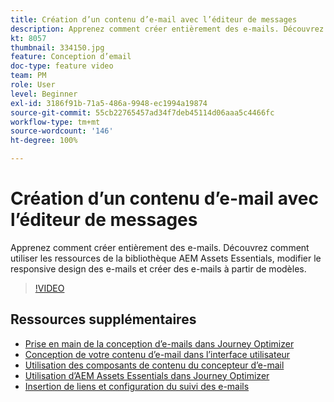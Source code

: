 ```yaml
---
title: Création d’un contenu d’e-mail avec l’éditeur de messages
description: Apprenez comment créer entièrement des e-mails. Découvrez comment utiliser les ressources de la bibliothèque AEM Assets Essentials, modifier le responsive design des e-mails et créer des e-mails à partir de modèles.
kt: 8057
thumbnail: 334150.jpg
feature: Conception d’email
doc-type: feature video
team: PM
role: User
level: Beginner
exl-id: 3186f91b-71a5-486a-9948-ec1994a19874
source-git-commit: 55cb22765457ad34f7deb45114d06aaa5c4466fc
workflow-type: tm+mt
source-wordcount: '146'
ht-degree: 100%

---
```


# Création d’un contenu d’e-mail avec l’éditeur de messages

Apprenez comment créer entièrement des e-mails. Découvrez comment utiliser les ressources de la bibliothèque AEM Assets Essentials, modifier le responsive design des e-mails et créer des e-mails à partir de modèles.

>[!VIDEO](https://video.tv.adobe.com/v/334150?quality=12)

## Ressources supplémentaires

* [Prise en main de la conception d’e-mails dans Journey Optimizer](https://experienceleague.adobe.com/docs/journey-optimizer/using/create-messages/email-designer/design-emails.html?lang=fr)
* [Conception de votre contenu d’e-mail dans l’interface utilisateur](https://experienceleague.adobe.com/docs/journey-optimizer/using/create-messages/email-designer/create-email-content.html?lang=fr)
* [Utilisation des composants de contenu du concepteur d’e-mail](https://experienceleague.adobe.com/docs/journey-optimizer/using/create-messages/email-designer/content-components.html?lang=fr)
* [Utilisation d’AEM Assets Essentials dans Journey Optimizer](https://experienceleague.adobe.com/docs/journey-optimizer/using/create-messages/assets-essentials.html?lang=fr)
* [Insertion de liens et configuration du suivi des e-mails](https://experienceleague.adobe.com/docs/journey-optimizer/using/reporting/message-tracking.html?lang=fr)
